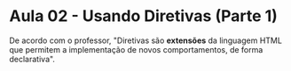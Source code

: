 # Aula 02 - Usando Diretivas (Parte 1)

De acordo com o professor, "Diretivas são __extensões__ da linguagem HTML que permitem a implementação de novos comportamentos, de forma declarativa".

